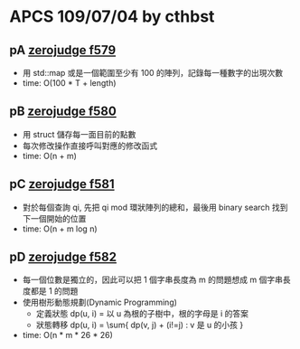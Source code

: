 # APCS 109/07/04 by cthbst

## pA [zerojudge f579](https://zerojudge.tw/ShowProblem?problemid=f579)
- 用 std::map 或是一個範圍至少有 100 的陣列，記錄每一種數字的出現次數
- time: O(100 * T + length) 

## pB [zerojudge f580](https://zerojudge.tw/ShowProblem?problemid=f580)
- 用 struct 儲存每一面目前的點數
- 每次修改操作直接呼叫對應的修改函式
- time: O(n + m)

## pC [zerojudge f581](https://zerojudge.tw/ShowProblem?problemid=f581)
- 對於每個查詢 qi, 先把 qi mod 環狀陣列的總和，最後用 binary search 找到下一個開始的位置
- time: O(n + m log n)

## pD [zerojudge f582](https://zerojudge.tw/ShowProblem?problemid=f582)
- 每一個位數是獨立的，因此可以把 1 個字串長度為 m 的問題想成 m 個字串長度都是 1 的問題
- 使用樹形動態規劃(Dynamic Programming)
	- 定義狀態 dp(u, i) = 以 u 為根的子樹中，根的字母是 i 的答案
	- 狀態轉移 dp(u, i) = \sum{ dp(v, j) + (i!=j) : v 是 u 的小孩 }
- time: O(n * m * 26 * 26)
	
